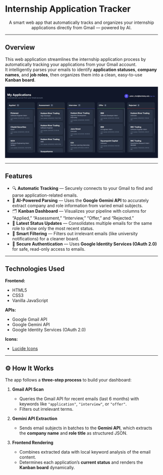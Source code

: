 # Internship Application Tracker

<div align="center">

A smart web app that automatically tracks and organizes your internship applications directly from Gmail — powered by AI.

</div>

---

## Overview

This web application streamlines the internship application process by automatically tracking your applications from your Gmail account.  
It intelligently parses your emails to identify **application statuses**, **company names**, and **job roles**, then organizes them into a clean, easy-to-use **Kanban board**.

<p align="center">
  <img src="./images/dashboard.png" width="600" alt="Dashboard preview">
</p>


---

## Features

- 🔍 **Automatic Tracking** — Securely connects to your Gmail to find and parse application-related emails.  
- 🤖 **AI-Powered Parsing** — Uses the **Google Gemini API** to accurately extract company and role information from varied email subjects.  
- 🗂️ **Kanban Dashboard** — Visualizes your pipeline with columns for “Applied,” “Assessment,” “Interview,” “Offer,” and “Rejected.”  
- 🔁 **Latest Status Updates** — Consolidates multiple emails for the same role to show only the most recent status.  
- 🧠 **Smart Filtering** — Filters out irrelevant emails (like university notifications) for a cleaner board.  
- 🔐 **Secure Authentication** — Uses **Google Identity Services (OAuth 2.0)** for safe, read-only access to emails.

---

## Technologies Used

**Frontend:**  
- HTML5  
- CSS3  
- Vanilla JavaScript  

**APIs:**  
- Google Gmail API  
- Google Gemini API  
- Google Identity Services (OAuth 2.0)  

**Icons:**  
- [Lucide Icons](https://lucide.dev)

---

## ⚙️ How It Works

The app follows a **three-step process** to build your dashboard:

1. **Gmail API Scan**  
   - Queries the Gmail API for recent emails (last 6 months) with keywords like `"application"`, `"interview"`, or `"offer"`.  
   - Filters out irrelevant terms.

2. **Gemini API Extraction**  
   - Sends email subjects in batches to the **Gemini API**, which extracts the **company name** and **role title** as structured JSON.

3. **Frontend Rendering**  
   - Combines extracted data with local keyword analysis of the email content.  
   - Determines each application’s **current status** and renders the **Kanban board** dynamically.
